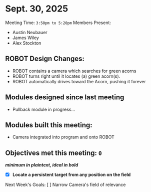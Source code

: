 # Sept. 30, 2025

Meeting Time: `3:50pm to 5:20pm`
Members Present:
  - Austin Neubauer
  - James Wiley
  - Alex Stockton

## ROBOT Design Changes:
- ROBOT contains a camera which searches for green acorns
- ROBOT turns right until it locates (a) green acorn(s).
- ROBOT automatically drives toward the Acorn, pushing it forever

## Modules designed since last meeting
- Pullback module in progress...

## Modules built this meeting:
- Camera integrated into program and onto ROBOT

## Objectives met this meeting: `0`
***minimum in plaintext, ideal in bold***
- [x] **Locate a persistent target from any position on the field**


Next Week's Goals:
[ ] Narrow Camera's field of relevance
